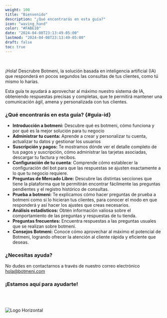 ```yaml
---
weight: 100
title: "Bienvenido"
description: "¿Qué encontrarás en esta guía?"
icon: "waving_hand"
color: "#FABE10"
date: "2024-04-08T23:13:49-05:00"
lastmod: "2024-04-08T23:13:49-05:00"
draft: false
toc: true
---
```

<br>

¡Hola! Descrubre Botmeni, la solución basada en inteligencia artificial (IA) que responderá en pocos segundos las consultas de tus clientes, como tú mismo lo harías.

Esta guía te ayudará a aprovechar al máximo nuestro sistema de IA, obteniendo respuestas precisas y completas, que te permitirá mantener una comunicación ágil, amena y personalizada con tus clientes.


### ¿Qué encontrarás en esta guía? {#guia-id}

- **Introducción a botmeni:** Descubre qué es botmeni, cómo funciona y por qué es la mejor solución para tu negocio
- **Administrar tu cuenta:** Aprende a crear y personalizar tu cuenta, actualizar tu datos y gestionar los usuarios
- **Suscripción y pagos:**  Te mostramos dónde ver el detalle completo de tus pagos y suscripción, cómo administrar las tarjetas asociadas, descargar tu factura y recibos. 
- **Configuración de tu cuenta**: Comprende cómo establecer la configuración del bot para que las respuestas se ajusten exactamente a lo que tu negocio requiere.
- **Preguntas de Mercado Libre:** Descubre las distintas secciones que tiene la plataforma que te permitirán encontrar fácilmente las preguntas pendientes y el registro histórico de consultas.
- **Prueba a botmeni:** Te explicamos cómo hacer preguntas de prueba a botmeni como si lo hicieran tus clientes, para conocer el modo en que responderá y así hacer los ajustes que creas necesarios.
- **Análisis estadísticos:** Obtén información valiosa sobre el comportamiento de las preguntas y respuestas de tu tienda.
- **Preguntas frecuentes:** Encuentra respuestas a las preguntas usuales que se realizan sobre botmeni. 
- **Consejos Botmeni:** Conoce cómo aprovechar al máximo el potencial de Botmeni, logrando ofrecer la atención al cliente rápida y eficiente que deseas.

### ¿Necesitas ayuda?

No dudes en contactarnos a través de nuestro correo electrónico hola@botmeni.com

### ¡Estamos aquí para ayudarte!

<br></br>

![Logo Horizontal](/images/Logo-Botmeni-Horizontal.png)
